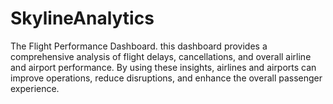 # SkylineAnalytics
The Flight Performance Dashboard. this dashboard provides a comprehensive analysis of flight delays, cancellations, and overall airline and airport performance. By using these insights, airlines and airports can improve operations, reduce disruptions, and enhance the overall passenger experience.
